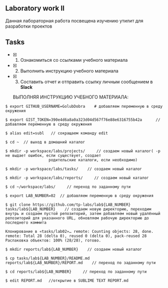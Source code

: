 ## Laboratory work II

Данная лабораторная работа посвещена изучению утилит для разработки проектов

## Tasks

- [x] 1. Ознакомиться со ссылками учебного материала
- [x] 2. Выполнить инструкцию учебного материала
- [x] 3. Составить отчет и отправить ссылку личным сообщением в **Slack**

  ВЫПОЛНЯЯ ИНСТРУКЦИЮ УЧЕБНОГО МАТЕРИАЛА: 
 
 ```
$ export GITHUB_USERNAME=GolubDobra    # добавляем переменную в среду окружения

$ export GIST_TOKEN=390e4d6a8a0a323d04d567f76e88e6316755b42a      // добавляем переменную в среду окружения

$ alias edit=subl   // сокращаем команду edit

$ cd ~  // выход в домашний каталог 

$ mkdir -p workspace/labs/projects/     // создаем новый каталог( -р не выдает ошибок, если существует, создает
                    родительские каталоги, если необходимо)

$ mkdir -p workspace/labs/tasks/    // создаем новый каталог

$ mkdir -p workspace/labs/reports/     // создаем новый каталог

$ cd ~/workspace/labs/     // переход по заданному пути

$ export LAB_NUMBER=02  // добавляем переменную в среду окружения 

$ git clone https://github.com/tp-labs/lab${LAB_NUMBER} tasks/lab${LAB_NUMBER}    // создаем новую директорию, переходим внутрь и создаем пустой репозиторий, затем добавляем новый удалённый репозиторий для указанного URL, обновляем рабочую директорию до последнего коммита

Клонирование в «tasks/lab02»… remote: Counting objects: 28, done.
remote: Total 28 (delta 0), reused 0 (delta 0), pack-reused 28 
Распаковка объектов: 100% (28/28), готово.

$ mkdir reports/lab${LAB_NUMBER}    // создаем новый каталог

$ cp tasks/lab${LAB_NUMBER}/README.md reports/lab${LAB_NUMBER}/REPORT.md    // переход по заданному пути
     
$ cd reports/lab${LAB_NUMBER}     // переход по заданному пути

$ edit REPORT.md   //открытие в SUBLIME TEXT REPORT.md
```
